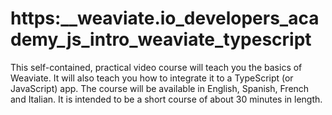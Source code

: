 # https:\_\_weaviate.io_developers_academy_js_intro_weaviate_typescript

This self-contained, practical video course will teach you the basics of Weaviate. It will also teach you how to integrate it to a TypeScript (or JavaScript) app. The course will be available in English, Spanish, French and Italian. It is intended to be a short course of about 30 minutes in length.
